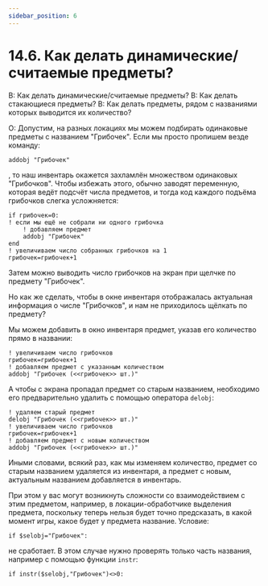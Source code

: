 ```yaml
---
sidebar_position: 6
---
```


# 14.6. Как делать динамические/считаемые предметы?
<!-- [:faq_14_06] -->

В: Как делать динамические/считаемые предметы?
В: Как делать стакающиеся предметы?
В: Как делать предметы, рядом с названиями которых выводится их количество?

О:
Допустим, на разных локациях мы можем подбирать одинаковые предметы с названием "Грибочек". Если мы просто пропишем везде команду:
```qsp
addobj "Грибочек"
```
, то наш инвентарь окажется захламлён множеством одинаковых "Грибочков". Чтобы избежать этого, обычно заводят переменную, которая ведёт подсчёт числа предметов, и тогда код каждого подъёма грибочков слегка усложняется:
```qsp
if грибочек=0:
! если мы ещё не собрали ни одного грибочка
	! добавляем предмет
	addobj "Грибочек"
end
! увеличиваем число собранных грибочков на 1
грибочек=грибочек+1
```
Затем можно выводить число грибочков на экран при щелчке по предмету "Грибочек".

Но как же сделать, чтобы в окне инвентаря отображалась актуальная информация о числе "Грибочков", и нам не приходилось щёлкать по предмету?

Мы можем добавить в окно инвентаря предмет, указав его количество прямо в названии:
```qsp
! увеличиваем число грибочков
грибочек=грибочек+1
! добавляем предмет с указанным количеством
addobj "Грибочек (<<грибочек>> шт.)"
```
А чтобы с экрана пропадал предмет со старым названием, необходимо его предварительно удалить с помощью оператора `delobj`:
```qsp
! удаляем старый предмет
delobj "Грибочек (<<грибочек>> шт.)"
! увеличиваем число грибочков
грибочек=грибочек+1
! добавляем предмет с новым количеством
addobj "Грибочек (<<грибочек>> шт.)"
```
Иными словами, всякий раз, как мы изменяем количество, предмет со старым названием удаляется из инвентаря, а предмет с новым, актуальным названием добавляется в инвентарь.

При этом у вас могут возникнуть сложности со взаимодействием с этим предметом, например, в локации-обработчике выделения предмета, поскольку теперь нельзя будет точно предсказать, в какой момент игры, какое будет у предмета название. Условие:
```qsp
if $selobj="Грибочек":
```
не сработает. В этом случае нужно проверять только часть названия, например с помощью функции `instr`:
```qsp
if instr($selobj,"Грибочек")<>0:
```
